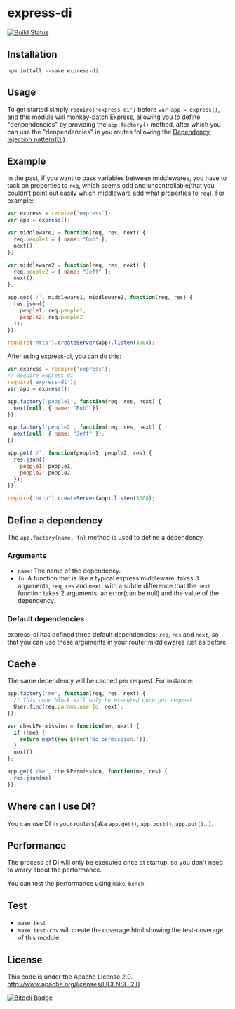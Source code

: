 express-di
==========
[![Build Status](https://travis-ci.org/luin/express-di.png?branch=master)](https://travis-ci.org/luin/express-di)

Installation
-----
    npm inttall --save express-di

Usage
-----
To get started simply `require('express-di')` before `var app = express()`, and this module will monkey-patch Express, allowing you to define "denpendencies" by providing the `app.factory()` method, after which you can use the "denpendencies" in you routes following the [Dependency Injection pattern(DI)](http://docs.angularjs.org/guide/di).

Example
-----
In the past, if you want to pass variables between middlewares, you have to tack on properties to `req`, which seems odd and uncontrollable(that you couldn't point out easily which middleware add what properties to `req`). For example:

```javascript
var express = require('express');
var app = express();

var middleware1 = function(req, res, next) {
  req.people1 = { name: "Bob" };
  next();
};

var middleware2 = function(req, res, next) {
  req.people2 = { name: "Jeff" };
  next();
};

app.get('/', middleware1, middleware2, function(req, res) {
  res.json({
    people1: req.people1,
    people2: req.people2
  });
});

require('http').createServer(app).listen(3008);
```

After using express-di, you can do this:

```javascript
var express = require('express');
// Require express-di
require('express-di');
var app = express();

app.factory('people1', function(req, res, next) {
  next(null, { name: "Bob" });
});

app.factory('people2', function(req, res, next) {
  next(null, { name: "Jeff" });
});

app.get('/', function(people1, people2, res) {
  res.json({
    people1: people1,
    people2: people2
  });
});

require('http').createServer(app).listen(3008);

```

Define a dependency
-----
The `app.factory(name, fn)` method is used to define a dependency.

### Arguments

* `name`: The name of the dependency.
* `fn`: A function that is like a typical express middleware, takes 3 arguments, `req`, `res` and `next`, with a subtle difference that the `next` function takes 2 arguments: an error(can be null) and the value of the dependency.

### Default dependencies
express-di has defined three default dependencies: `req`, `res` and `next`, so that you can use these arguments in your router middlewares just as before.


Cache
-----
The same dependency will be cached per request. For instance:

```javascript
app.factory('me', function(req, res, next) {
  // This code block will only be executed once per request.
  User.find(req.params.userId, next);
});

var checkPermission = function(me, next) {
  if (!me) {
    return next(new Error('No permission.'));
  }
  next();
};

app.get('/me', checkPermission, function(me, res) {
  res.json(me);
});
```


Where can I use DI?
-----
You can use DI in your routers(aka `app.get()`, `app.post()`, `app.put()`...).


Performance
-----
The process of DI will only be executed once at startup, so you don't need to worry about the performance.


You can test the performance using `make bench`.

Test
-----
* `make test`
* `make test-cov` will create the coverage.html showing the test-coverage of this module.


License
-----
This code is under the Apache License 2.0.  http://www.apache.org/licenses/LICENSE-2.0

[![Bitdeli Badge](https://d2weczhvl823v0.cloudfront.net/luin/express-di/trend.png)](https://bitdeli.com/free "Bitdeli Badge")
